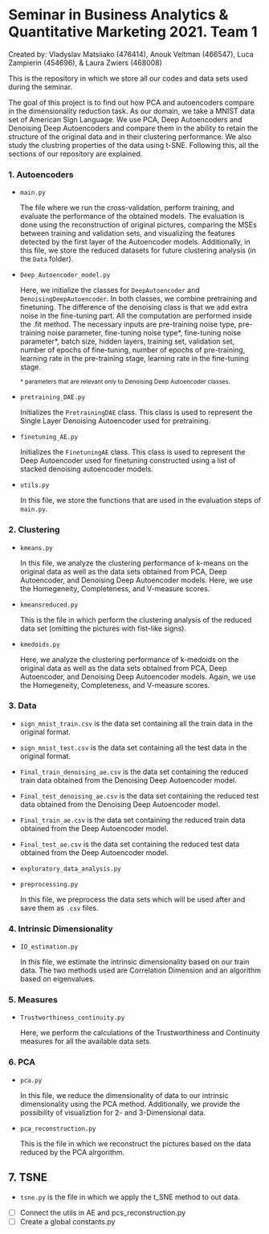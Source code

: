 # Seminar in Business Analytics & Quantitative Marketing 2021. Team 1

Created by: Vladyslav Matsiiako (476414), Anouk Veltman (466547), Luca Zampierin (454696), & Laura Zwiers (468008)

This is the repository in which we store all our codes and data sets used during the seminar. 

The goal of this project is to find out how PCA and autoencoders compare in the dimensionality reduction task. As our domain, we take a MNIST data set of American Sign Language. We use PCA, Deep Autoencoders and Denoising Deep Autoencoders and compare them in the ability to retain the structure of the original data and in their clustering performance. We also study the clustring properties of the data using t-SNE. Following this, all the sections of our repository are explained. 

### 1. Autoencoders
- `main.py`
  
  The file where we run the cross-validation, perform training, and evaluate the performance of the obtained models. The evaluation is done using the reconstruction of original pictures, comparing the MSEs between training and validation sets, and visualizing the features detected by the first layer of the Autoencoder models. Additionally, in this file, we store the reduced datasets for future clustering analysis (in the `Data` folder).
- `Deep_Autoencoder_model.py`

  Here, we initialize the classes for `DeepAutoencoder` and `DenoisingDeepAutoencoder`. In both classes, we combine pretraining and finetuning. The difference of the denoising class is that we add extra noise in the fine-tuning part. All the computation are performed inside the .fit method. The necessary inputs are pre-training noise type, pre-training noise parameter, fine-tuning noise type*, fine-tuning noise parameter*, batch size, hidden layers, training set, validation set, number of epochs of fine-tuning, number of epochs of pre-training, learning rate in the pre-training stage, learning rate in the fine-tuning stage.
  
  <sup>\* parameters that are relevant only to Denoising Deep Autoencoder classes.</sup>
- `pretraining_DAE.py`

  Initializes the `PretrainingDAE` class. This class is used to represent the Single Layer Denoising Autoencoder used for pretraining. 
- `finetuning_AE.py`

  Initializes the `FinetuningAE` class. This class is used to represent the Deep Autoencoder used for finetuning constructed using a list of stacked denoising autoencoder models.
- `utils.py`

  In this file, we store the functions that are used in the evaluation steps of `main.py`.
### 2. Clustering
- `kmeans.py`

  In this file, we analyze the clustering performance of k-means on the original data as well as the data sets obtained from PCA, Deep Autoencoder, and Denoising Deep Autoencoder models. Here, we use the Homegeneity, Completeness, and V-measure scores.
- `kmeansreduced.py`

  This is the file in which perform the clustering analysis of the reduced data set (omitting the pictures with fist-like signs).
- `kmedoids.py`

  Here, we analyze the clustering performance of k-medoids on the original data as well as the data sets obtained from PCA, Deep Autoencoder, and Denoising Deep Autoencoder models. Again, we use the Homegeneity, Completeness, and V-measure scores.
  
### 3. Data

- `sign_mnist_train.csv` is the data set containing all the train data in the original format. 
- `sign_mnist_test.csv` is the data set containing all the test data in the original format.
- `Final_train_denoising_ae.csv` is the data set containing the reduced train data obtained from the Denoising Deep Autoencoder model.
- `Final_test_denoising_ae.csv` is the data set containing the reduced test data obtained from the Denoising Deep Autoencoder model.
- `Final_train_ae.csv` is the data set containing the reduced train data obtained from the Deep Autoencoder model.
- `Final_test_ae.csv` is the data set containing the reduced test data obtained from the Deep Autoencoder model.
- `exploratory_data_analysis.py`
- `preprocessing.py`

  In this file, we preprocess the data sets which will be used after and save them as `.csv` files. 

### 4. Intrinsic Dimensionality 

- `ID_estimation.py` 

  In this file, we estimate the intrinsic dimensionality based on our train data. The two methods used are Correlation Dimension and an algorithm based on eigenvalues.
  
### 5. Measures

- `Trustworthiness_continuity.py`

  Here, we perform the calculations of the Trustworthiness and Continuity measures for all the available data sets.
  
### 6. PCA

- `pca.py`

  In this file, we reduce the dimensionality of data to our intrinsic dimensionality using the PCA method. Additionally, we provide the possibility of visualiztion for 2- and 3-Dimensional data. 
- `pca_reconstruction.py`

  This is the file in which we reconstruct the pictures based on the data reduced by the PCA alrgorithm. 
  
## 7. TSNE
  
  - `tsne.py` is the file in which we apply the t_SNE method to out data.
  
- [ ] Connect the utils in AE and pcs_reconstruction.py
- [ ] Create a global constants.py
